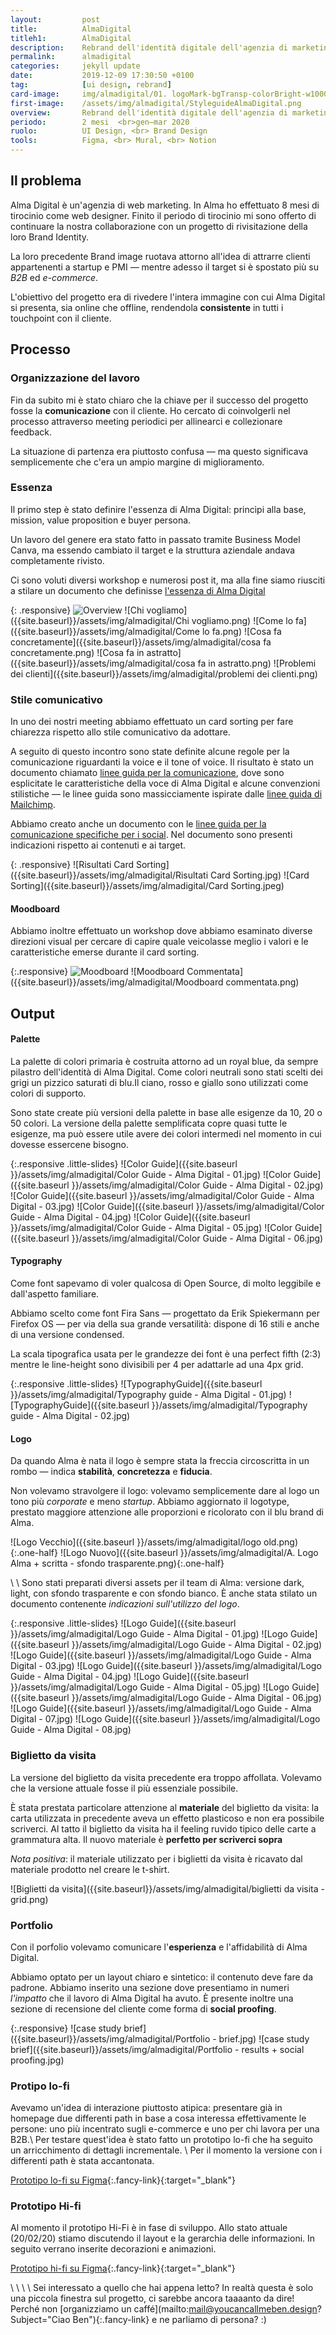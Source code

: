 ```yaml
---
layout:         post
title:          AlmaDigital
titleh1:        AlmaDigital
description:    Rebrand dell'identità digitale dell'agenzia di marketing Alma Digital
permalink:      almadigital
categories:     jekyll update
date:           2019-12-09 17:30:50 +0100
tag:            [ui design, rebrand]
card-image:     img/almadigital/01. logoMark-bgTransp-colorBright-w1000.png
first-image:    /assets/img/almadigital/StyleguideAlmaDigital.png
overview:       Rebrand dell'identità digitale dell'agenzia di marketing Alma Digital
periodo:        2 mesi  <br>gen—mar 2020
ruolo:          UI Design, <br> Brand Design
tools:          Figma, <br> Mural, <br> Notion
---
```



## Il problema

Alma Digital è un'agenzia di web marketing. In Alma ho effettuato 8 mesi di tirocinio come web designer. Finito il periodo di tirocinio mi sono offerto di continuare la nostra collaborazione con un progetto di rivisitazione della loro Brand Identity.

La loro precedente Brand image ruotava attorno all'idea di attrarre clienti appartenenti a startup e PMI — mentre adesso il target si è spostato più su *B2B* ed *e-commerce*.

L'obiettivo del progetto era di rivedere l'intera immagine con cui Alma Digital si presenta, sia online che offline, rendendola **consistente** in tutti i touchpoint con il cliente.



## Processo

### Organizzazione del lavoro

Fin da subito mi è stato chiaro che la chiave per il successo del progetto fosse la **comunicazione** con il cliente. Ho cercato di coinvolgerli nel processo attraverso meeting periodici per allinearci e collezionare feedback.

La situazione di partenza era piuttosto confusa — ma questo significava semplicemente che c'era un ampio margine di miglioramento.

### Essenza

Il primo step è stato definire l'essenza di Alma Digital: princìpi alla base, mission, value proposition e buyer persona.

Un lavoro del genere era stato fatto in passato tramite Business Model Canva, ma essendo cambiato il target e la struttura aziendale andava completamente rivisto.

Ci sono voluti diversi workshop e numerosi post it, ma alla fine siamo riusciti a stilare un documento che definisse [l'essenza di Alma Digital](https://drive.google.com/open?id=137cKsqr84eaTk5H57rdlcCEfTqnZ8uqW)

{: .responsive}
![Overview]({{site.baseurl}}/assets/img/almadigital/Overview.png)
![Chi vogliamo]({{site.baseurl}}/assets/img/almadigital/Chi vogliamo.png)
![Come lo fa]({{site.baseurl}}/assets/img/almadigital/Come lo fa.png)
![Cosa fa concretamente]({{site.baseurl}}/assets/img/almadigital/cosa fa concretamente.png)
![Cosa fa in astratto]({{site.baseurl}}/assets/img/almadigital/cosa fa in astratto.png)
![Problemi dei clienti]({{site.baseurl}}/assets/img/almadigital/problemi dei clienti.png)


### Stile comunicativo
In uno dei nostri meeting abbiamo effettuato un card sorting per fare chiarezza rispetto allo stile comunicativo da adottare.

A seguito di questo incontro sono state definite alcune regole per la comunicazione riguardanti la voice e il tone of voice. Il risultato è stato un documento chiamato [linee guida per la comunicazione](https://docs.google.com/document/d/1o2ZTG9AfZ_s__Sf6pIs2vHYUTENtaOIhWxKWqHnXeAI/edit?usp=sharing), dove sono esplicitate le caratteristiche della voce di Alma Digital e alcune convenzioni stilistiche — le linee guida sono massicciamente ispirate dalle [linee guida di Mailchimp](https://styleguide.mailchimp.com/).

Abbiamo creato anche un documento con le [linee guida per la comunicazione specifiche per i social](https://docs.google.com/document/d/1PfJKnZVKY1yGVqUVGNkh9NASLkbL20Iwey-NyACAgL8/edit?usp=sharing). Nel documento sono presenti indicazioni rispetto ai contenuti e ai target.

{: .responsive}
![Risultati Card Sorting]({{site.baseurl}}/assets/img/almadigital/Risultati Card Sorting.jpg)
![Card Sorting]({{site.baseurl}}/assets/img/almadigital/Card Sorting.jpeg)


#### Moodboard 
Abbiamo inoltre effettuato un workshop dove abbiamo esaminato diverse direzioni visual per cercare di capire quale veicolasse meglio i valori e le caratteristiche emerse durante il card sorting.

{:.responsive}
![Moodboard]({{site.baseurl}}/assets/img/almadigital/Moodboard.png)
![Moodboard Commentata]({{site.baseurl}}/assets/img/almadigital/Moodboard commentata.png)



## Output

#### Palette
La palette di colori primaria è costruita attorno ad un royal blue, da sempre pilastro dell'identità di Alma Digital. Come colori neutrali sono stati scelti dei grigi un pizzico saturati di blu.Il ciano, rosso e giallo sono utilizzati come colori di supporto. 

Sono state create più versioni della palette in base alle esigenze da 10, 20 o 50 colori. La versione della palette semplificata copre quasi tutte le esigenze, ma può essere utile avere dei colori intermedi nel momento in cui dovesse essercene bisogno.

{:.responsive .little-slides}
![Color Guide]({{site.baseurl }}/assets/img/almadigital/Color Guide - Alma Digital - 01.jpg)
![Color Guide]({{site.baseurl }}/assets/img/almadigital/Color Guide - Alma Digital - 02.jpg)
![Color Guide]({{site.baseurl }}/assets/img/almadigital/Color Guide - Alma Digital - 03.jpg)
![Color Guide]({{site.baseurl }}/assets/img/almadigital/Color Guide - Alma Digital - 04.jpg)
![Color Guide]({{site.baseurl }}/assets/img/almadigital/Color Guide - Alma Digital - 05.jpg)
![Color Guide]({{site.baseurl }}/assets/img/almadigital/Color Guide - Alma Digital - 06.jpg)

#### Typography
Come font sapevamo di voler qualcosa di Open Source, di molto leggibile e dall'aspetto familiare.

Abbiamo scelto come font Fira Sans — progettato da Erik Spiekermann per Firefox OS — per via della sua grande versatilità: dispone di 16 stili e anche di una versione condensed.

La scala tipografica usata per le grandezze dei font è una perfect fifth (2:3) mentre le line-height sono divisibili per 4 per adattarle ad una 4px grid.

{:.responsive .little-slides}
![TypographyGuide]({{site.baseurl }}/assets/img/almadigital/Typography guide - Alma Digital - 01.jpg)
![TypographyGuide]({{site.baseurl }}/assets/img/almadigital/Typography guide - Alma Digital - 02.jpg)

#### Logo
Da quando Alma è nata il logo è sempre stata la freccia circoscritta in un rombo — indica **stabilità**, **concretezza** e **fiducia**.

Non volevamo stravolgere il logo: volevamo semplicemente dare al logo un tono più *corporate* e meno *startup*. Abbiamo aggiornato il logotype, prestato  maggiore attenzione alle proporzioni e ricolorato con il blu brand di Alma.


![Logo Vecchio]({{site.baseurl }}/assets/img/almadigital/logo old.png){:.one-half}
![Logo Nuovo]({{site.baseurl }}/assets/img/almadigital/A. Logo Alma + scritta - sfondo trasparente.png){:.one-half}

\\
\\
Sono stati preparati diversi assets per il team di Alma: versione dark, light, con sfondo trasparente e con sfondo bianco. 
È anche stata stilato un documento contenente *indicazioni sull'utilizzo del logo*.

{:.responsive .little-slides}
![Logo Guide]({{site.baseurl }}/assets/img/almadigital/Logo Guide - Alma Digital - 01.jpg)
![Logo Guide]({{site.baseurl }}/assets/img/almadigital/Logo Guide - Alma Digital - 02.jpg)
![Logo Guide]({{site.baseurl }}/assets/img/almadigital/Logo Guide - Alma Digital - 03.jpg)
![Logo Guide]({{site.baseurl }}/assets/img/almadigital/Logo Guide - Alma Digital - 04.jpg)
![Logo Guide]({{site.baseurl }}/assets/img/almadigital/Logo Guide - Alma Digital - 05.jpg)
![Logo Guide]({{site.baseurl }}/assets/img/almadigital/Logo Guide - Alma Digital - 06.jpg)
![Logo Guide]({{site.baseurl }}/assets/img/almadigital/Logo Guide - Alma Digital - 07.jpg)
![Logo Guide]({{site.baseurl }}/assets/img/almadigital/Logo Guide - Alma Digital - 08.jpg)


### Biglietto da visita
La versione del biglietto da visita precedente era troppo affollata. 
Volevamo che la versione attuale fosse il più essenziale possibile. 

È stata prestata particolare attenzione al **materiale** del biglietto da visita: la carta utilizzata in precedente aveva un effetto plasticoso e non era possibile scriverci. 
Al tatto il biglietto da visita ha il feeling ruvido tipico delle carte a grammatura alta. 
Il nuovo materiale è **perfetto per scriverci sopra** 

*Nota positiva*: il materiale utilizzato per i biglietti da visita è ricavato dal materiale prodotto nel creare le t-shirt.

![Biglietti da visita]({{site.baseurl}}/assets/img/almadigital/biglietti da visita - grid.png)


### Portfolio
Con il porfolio volevamo comunicare l'**esperienza** e l'affidabilità di Alma Digital.

Abbiamo optato per un layout chiaro e sintetico: il contenuto deve fare da padrone. Abbiamo inserito una sezione dove presentiamo in numeri *l'impatto* che il lavoro di Alma Digital ha avuto. È presente inoltre una sezione di recensione del cliente come forma di **social proofing**.

{:.responsive}
![case study brief]({{site.baseurl}}/assets/img/almadigital/Portfolio - brief.jpg)
![case study brief]({{site.baseurl}}/assets/img/almadigital/Portfolio - results + social proofing.jpg)


### Protipo lo-fi
Avevamo un'idea di interazione piuttosto atipica: presentare già in homepage due differenti path in base a cosa interessa effettivamente le persone: uno più incentrato sugli e-commerce e uno per chi lavora per una B2B.\\
Per testare quest'idea è stato fatto un prototipo lo-fi che ha seguito un arricchimento di dettagli incrementale. \\
Per il momento la versione con i differenti path è stata accantonata.


[Prototipo lo-fi su Figma](https://www.figma.com/proto/GOGOCe97ZHv09UkdyoFH6B/REBRANDING-ALMA?node-id=185%3A10&viewport=194%2C-319%2C0.08579563349485397&scaling=min-zoom){:.fancy-link}{:target="_blank"}



### Prototipo Hi-fi
Al momento il prototipo Hi-Fi è in fase di sviluppo. Allo stato attuale (20/02/20) stiamo discutendo il layout e la gerarchia delle informazioni. In seguito verrano inserite decorazioni e animazioni.

[Prototipo hi-fi su Figma](https://www.figma.com/proto/GOGOCe97ZHv09UkdyoFH6B/REBRANDING-ALMA?node-id=274%3A1118&viewport=213%2C-367%2C0.05849941447377205&scaling=min-zoom){:.fancy-link}{:target="_blank"}

<!-- ![Protipo Hi-fi]({{site.baseurl}}/assets/img/almadigital/Hi-fi Prototype 01.png) -->
\\
\\
\\
\\
Sei interessato a quello che hai appena letto? In realtà questa è solo una piccola finestra sul progetto, ci sarebbe ancora taaaanto da dire! Perché non [organizziamo un caffé](mailto:mail@youcancallmeben.design?Subject="Ciao Ben"){:.fancy-link} e ne parliamo di persona? :)

